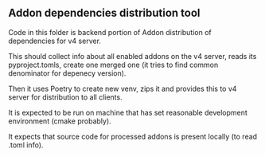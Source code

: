 Addon dependencies distribution tool
------------------------------------

Code in this folder is backend portion of Addon distribution of dependencies for v4 server.

This should collect info about all enabled addons on the v4 server, reads its
pyproject.tomls, create one merged one (it tries to find common denominator for depenecy version).

Then it uses Poetry to create new venv, zips it and provides this to v4 server for distribution to 
all clients.

It is expected to be run on machine that has set reasonable development environment (cmake probably).

It expects that source code for processed addons is present locally (to read .toml info).